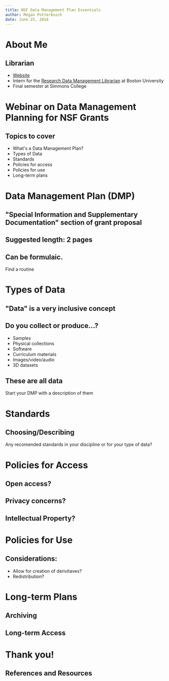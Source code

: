 ```yaml
---
title: NSF Data Management Plan Essentials
author: Megan Potterbusch
date: June 25, 2016
---
```


# About Me

## Librarian

+ [Website](https://librarpotter.github.io/)
+ Intern for the [Research Data Management Librarian](http://www.bu.edu/library/profile/thomas-hohenstein/) at Boston University
+ Final semester at Simmons College

# Webinar on Data Management Planning for NSF Grants

## Topics to cover 

+ What's a Data Management Plan?
+ Types of Data
+ Standards
+ Policies for access
+ Policies for use
+ Long-term plans

# Data Management Plan (DMP)

## "Special Information and Supplementary Documentation" section of grant proposal

## Suggested length: 2 pages

## Can be formulaic.
Find a routine 

# Types of Data

## "Data" is a very inclusive concept

## Do you collect or produce...?
+ Samples
+ Physical collections
+ Software
+ Curriculum materials
+ Images/video/audio
+ 3D datasets

## These are all data

Start your DMP with a description of them

# Standards

## Choosing/Describing

Any recomended standards in your discipline or for your type of data?

# Policies for Access

## Open access?

## Privacy concerns?

## Intellectual Property?

# Policies for Use

## Considerations:

+ Allow for creation of derivitaves?
+ Redistribution?

# Long-term Plans

## Archiving

## Long-term Access

# Thank you!

## References and Resources